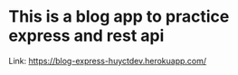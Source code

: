 # This is a blog app to practice express and rest api

Link: https://blog-express-huyctdev.herokuapp.com/